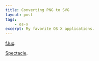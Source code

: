 ```yaml
---
title: Converting PNG to SVG
layout: post
tags:
    - os-x
excerpt: My favorite OS X applications.
---
```


[f.lux](https://justgetflux.com).

[Spectacle](http://spectacleapp.com).
